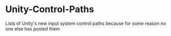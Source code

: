 # Unity-Control-Paths
Lists of Unity's new input system control paths because for some reason no one else has posted them
